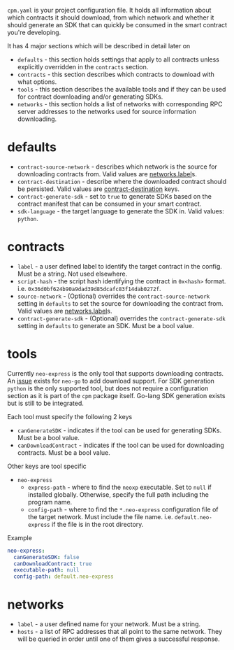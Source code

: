`cpm.yaml` is your project configuration file. It holds all information about which contracts it should download,
from which network and whether it should generate an SDK that can quickly be consumed in the smart contract you're developing.

It has 4 major sections which will be described in detail later on
* `defaults` - this section holds settings that apply to all contracts unless explicitly overridden in the `contracts` section.
* `contracts` - this section describes which contracts to download with what options.
* `tools` - this section describes the available tools and if they can be used for contract downloading and/or generating SDKs.
* `networks` - this section holds a list of networks with corresponding RPC server addresses to the networks used for source information downloading.

# defaults
* `contract-source-network` - describes which network is the source for downloading contracts from. Valid values are [networks.label](#Networks)s.
* `contract-destination` - describe where the downloaded contract should be persisted. Valid values are [contract-destination](#contract-destination) keys.
* `contract-generate-sdk` - set to `true` to generate SDKs based on the contract manifest that can be consumed in your smart contract.
* `sdk-language` - the target language to generate the SDK in. Valid values: `python`.

# contracts
* `label` - a user defined label to identify the target contract in the config. Must be a string. Not used elsewhere.
* `script-hash` - the script hash identifying the contract in `0x<hash>` format. i.e. `0x36d0bf624b90a9dad39d85dcafc83f14dab0272f`.
* `source-network` - (Optional) overrides the `contract-source-network` setting in `defaults` to set the source for downloading the contract from. Valid values are [networks.label](#Networks)s.
* `contract-generate-sdk` - (Optional) overrides the `contract-generate-sdk` setting in `defaults` to generate an SDK. Must be a bool value.

# tools
Currently `neo-express` is the only tool that supports downloading contracts. An [issue](https://github.com/nspcc-dev/neo-go/issues/2406) exists for `neo-go` to add download support.
For SDK generation `python` is the only supported tool, but does not require a configuration section as it is part of the `cpm` package itself. Go-lang SDK generation exists but is still to be integrated.

Each tool must specify the following 2 keys
* `canGenerateSDK` - indicates if the tool can be used for generating SDKs. Must be a bool value.
* `canDownloadContract` - indicates if the tool can be used for downloading contracts. Must be a bool value.

Other keys are tool specific
* `neo-express`
    * `express-path` - where to find the `neoxp` executable. Set to `null` if installed globally. Otherwise, specify the full path including the program name.
    * `config-path` - where to find the `*.neo-express` configuration file of the target network. Must include the file name. i.e. `default.neo-express` if the file is in the root directory.

Example

```yaml
neo-express:
  canGenerateSDK: false
  canDownloadContract: true
  executable-path: null
  config-path: default.neo-express
```

# networks
* `label` - a user defined name for your network. Must be a string.
* `hosts` - a list of RPC addresses that all point to the same network. They will be queried in order until one of them gives a successful response.